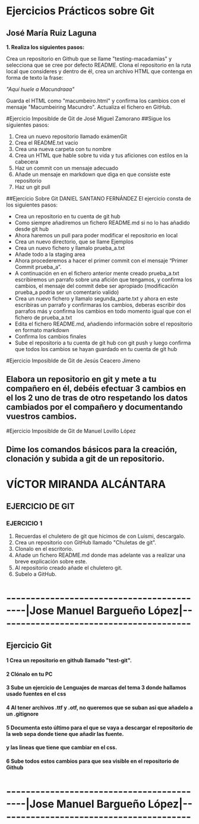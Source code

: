 # Ejercicios Prácticos sobre Git

## José María Ruiz Laguna

**1. Realiza los siguientes pasos:**

Crea un repositorio en Github que se llame "testing-macadamias" y selecciona que se cree por defecto README.
Clona el repositorio en la ruta local que consideres y dentro de él, crea un archivo HTML que contenga en forma de texto la frase:

_"Aquí huele a Macundraaa"_

Guarda el HTML como "macumbeiro.html" y confirma los cambios con el mensaje "Macumbeiring Macundro".
Actualiza el fichero en GitHub.

#Ejercicio Imposiblde de Git de José Miguel Zamorano
##Sigue los siguientes pasos:
1. Crea un nuevo repositorio llamado exámenGit
2. Crea el README.txt vacío
3. Crea una nueva carpeta con tu nombre
4. Crea un HTML que hable sobre tu vida y tus aficiones con estilos en la cabecera
5. Haz un commit con un mensaje adecuado
6. Añade un mensaje en markdown que diga en que consiste este repositorio
7. Haz un git pull

##Ejercicio Sobre Git DANIEL SANTANO FERNÁNDEZ
El ejercicio consta de los siguientes pasos:
* Crea un repositorio en tu cuenta de git hub
* Como siempre añadiremos un fichero README.md si no lo has añadido desde git hub
* Ahora haremos un pull para poder modificar el repositorio en local
* Crea un nuevo directorio, que se llame Ejemplos
* Crea un nuevo fichero y llamalo prueba_a.txt
* Añade todo a la staging area
* Ahora procederemos a hacer el primer commit con el mensaje “Primer Commit prueba_a”.
* A continuación en en el fichero anterior mente creado prueba_a.txt escribiremos un parrafo sobre una afición que tengamos, y confirma los cambios, el mensaje del commit debe ser apropiado (modificación prueba_a podria ser un comentario valido)
* Crea un nuevo fichero y llamalo segunda_parte.txt y ahora en este escribiras un parrafo y confirmaras los cambios, deberas escribir dos parrafos más y confirma los cambios en todo momento igual que con el fichero de prueba_a.txt
* Edita el fichero README.md, añadiendo información sobre el repositorio en formato markdown
* Confirma los cambios finales
* Sube el repositorio a tu cuenta de git hub con git push y luego confirma que todos los cambios se hayan guardado en tu cuenta de git hub


#Ejercicio Imposiblde de Git de Jesús Ceacero Jimeno
## Elabora un repositorio en git y mete a tu compañero en él, debéis efectuar 3 cambios en el los 2 uno de tras de otro respetando los datos cambiados por el compañero y documentando vuestros cambios.

#Ejercicio Imposiblde de Git de Manuel Lovillo López
## Dime los comandos básicos para la creación, clonación y subida a git de un repositorio.

# VÍCTOR MIRANDA ALCÁNTARA
## EJERCICIO DE GIT
### EJERCICIO 1
1. Recuerdas el chuletero de git que hicimos de con Luismi, descargalo.
2. Crea un repositorio con GitHub llamado "Chuletas de git".
3. Clonalo en el escritorio.
4. Añade un fichero README.md donde mas adelante vas a realizar una breve explicación sobre este.
5. Al repositorio creado añade el chuletero git.
6. Subelo a GitHub.

# ------------------------------------------|Jose Manuel Bargueño López|----------------------------------------

## Ejercicio Git

#### 1 Crea un repositorio en github llamado "test-git".
#### 2 Clónalo en tu PC
#### 3 Sube un ejercicio de Lenguajes de marcas del tema 3 donde hallamos usado fuentes en el css
#### 4 Al tener archivos .ttf y .otf, no queremos que se suban asi que añadelo a un .gitignore
#### 5 Documenta esto último para el que se vaya a descargar el repositorio de la web sepa donde tiene que añadir las fuente.
####   y las lineas que tiene que cambiar en el css.
#### 6 Sube todos estos cambios para que sea visible en el repositorio de Github

# ------------------------------------------|Jose Manuel Bargueño López|----------------------------------------


